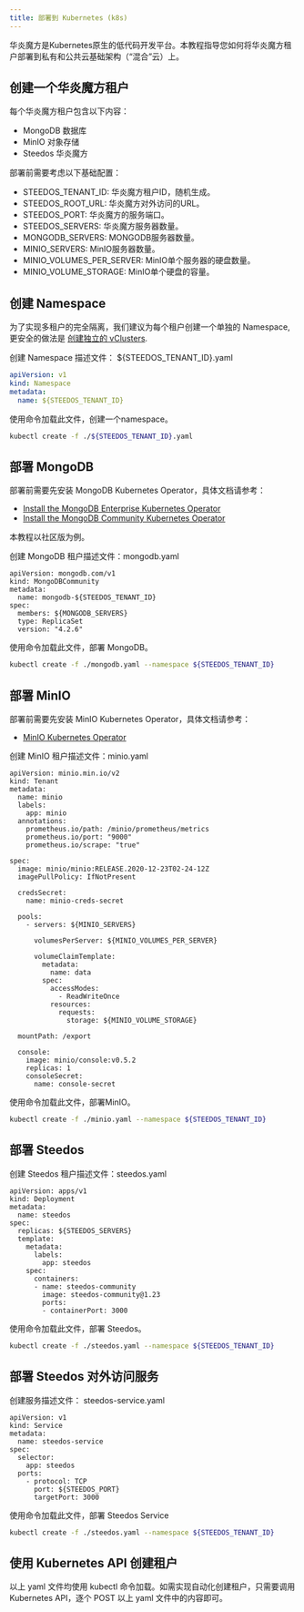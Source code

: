 ```yaml
---
title: 部署到 Kubernetes (k8s)
---
```


华炎魔方是Kubernetes原生的低代码开发平台。本教程指导您如何将华炎魔方租户部署到私有和公共云基础架构（“混合”云）上。

## 创建一个华炎魔方租户

每个华炎魔方租户包含以下内容：

- MongoDB 数据库
- MinIO 对象存储
- Steedos 华炎魔方

部署前需要考虑以下基础配置：

- STEEDOS_TENANT_ID: 华炎魔方租户ID，随机生成。
- STEEDOS_ROOT_URL: 华炎魔方对外访问的URL。
- STEEDOS_PORT: 华炎魔方的服务端口。
- STEEDOS_SERVERS: 华炎魔方服务器数量。
- MONGODB_SERVERS: MONGODB服务器数量。
- MINIO_SERVERS: MinIO服务器数量。
- MINIO_VOLUMES_PER_SERVER: MinIO单个服务器的硬盘数量。
- MINIO_VOLUME_STORAGE: MinIO单个硬盘的容量。

## 创建 Namespace

为了实现多租户的完全隔离，我们建议为每个租户创建一个单独的 Namespace, 更安全的做法是 [创建独立的 vClusters](https://loft.sh/features/virtual-kubernetes-clusters). 

创建 Namespace 描述文件： ${STEEDOS_TENANT_ID}.yaml

```yaml
apiVersion: v1
kind: Namespace
metadata:
  name: ${STEEDOS_TENANT_ID}
```

使用命令加载此文件，创建一个namespace。

```sh
kubectl create -f ./${STEEDOS_TENANT_ID}.yaml
```

## 部署 MongoDB

部署前需要先安装 MongoDB Kubernetes Operator，具体文档请参考：

- [Install the MongoDB Enterprise Kubernetes Operator](https://docs.mongodb.com/kubernetes-operator/master/tutorial/install-k8s-operator/)
- [Install the MongoDB Community Kubernetes Operator](https://github.com/mongodb/mongodb-kubernetes-operator)

本教程以社区版为例。

创建 MongoDB 租户描述文件：mongodb.yaml

```
apiVersion: mongodb.com/v1
kind: MongoDBCommunity
metadata:
  name: mongodb-${STEEDOS_TENANT_ID}
spec:
  members: ${MONGODB_SERVERS}
  type: ReplicaSet
  version: "4.2.6"
```

使用命令加载此文件，部署 MongoDB。

```sh
kubectl create -f ./mongodb.yaml --namespace ${STEEDOS_TENANT_ID}
```

## 部署 MinIO

部署前需要先安装 MinIO Kubernetes Operator，具体文档请参考：

- [MinIO Kubernetes Operator](https://github.com/minio/operator)

创建 MinIO 租户描述文件：minio.yaml

```
apiVersion: minio.min.io/v2
kind: Tenant
metadata:
  name: minio
  labels:
    app: minio
  annotations:
    prometheus.io/path: /minio/prometheus/metrics
    prometheus.io/port: "9000"
    prometheus.io/scrape: "true"

spec:
  image: minio/minio:RELEASE.2020-12-23T02-24-12Z
  imagePullPolicy: IfNotPresent

  credsSecret:
    name: minio-creds-secret

  pools:
    - servers: ${MINIO_SERVERS}

      volumesPerServer: ${MINIO_VOLUMES_PER_SERVER}

      volumeClaimTemplate:
        metadata:
          name: data
        spec:
          accessModes:
            - ReadWriteOnce
          resources:
            requests:
              storage: ${MINIO_VOLUME_STORAGE}

  mountPath: /export

  console:
    image: minio/console:v0.5.2
    replicas: 1
    consoleSecret:
      name: console-secret
```


使用命令加载此文件，部署MinIO。

```sh
kubectl create -f ./minio.yaml --namespace ${STEEDOS_TENANT_ID}
```

## 部署 Steedos 

创建 Steedos 租户描述文件：steedos.yaml

```
apiVersion: apps/v1
kind: Deployment
metadata:
  name: steedos
spec:
  replicas: ${STEEDOS_SERVERS}
  template:
    metadata:
      labels: 
        app: steedos
    spec:     
      containers: 
      - name: steedos-community
        image: steedos-community@1.23
        ports:
        - containerPort: 3000
```

使用命令加载此文件，部署 Steedos。

```sh
kubectl create -f ./steedos.yaml --namespace ${STEEDOS_TENANT_ID}
```

## 部署 Steedos 对外访问服务

创建服务描述文件： steedos-service.yaml

```
apiVersion: v1
kind: Service
metadata:
  name: steedos-service
spec:
  selector:
    app: steedos
  ports:
    - protocol: TCP
      port: ${STEEDOS_PORT}
      targetPort: 3000
```

使用命令加载此文件，部署 Steedos Service

```sh
kubectl create -f ./steedos.yaml --namespace ${STEEDOS_TENANT_ID}
```

## 使用 Kubernetes API 创建租户

以上 yaml 文件均使用 kubectl 命令加载。如需实现自动化创建租户，只需要调用 Kubernetes API，逐个 POST 以上 yaml 文件中的内容即可。
